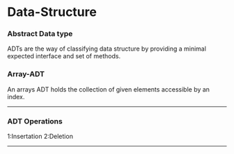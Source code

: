 # Data-Structure
<h3>Abstract Data type</h3>
<p>ADTs are the way of classifying data structure by providing a minimal expected interface and set of methods.</p>
<h3>Array-ADT</h3>
An arrays ADT holds the collection of given elements accessible by an index.
<hr>
<h3>ADT Operations</h3>
1:Insertation
2:Deletion
<hr>
